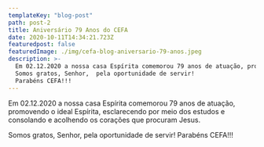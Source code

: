 ```yaml
---
templateKey: "blog-post"
path: post-2
title: Aniversário 79 Anos do CEFA
date: 2020-10-11T14:34:21.723Z
featuredpost: false
featuredImage: ./img/cefa-blog-aniversario-79-anos.jpeg
description: >-
  Em 02.12.2020 a nossa casa Espírita comemorou 79 anos de atuação, promovendo o ideal Espírita, esclarecendo por meio dos estudos e consolando e acolhendo os corações que procuram Jesus.
  Somos gratos, Senhor,  pela oportunidade de servir!
  Parabéns CEFA!!!
---
```


Em 02.12.2020 a nossa casa Espírita comemorou 79 anos de atuação, promovendo o ideal Espírita, esclarecendo por meio dos estudos e consolando e acolhendo os corações que procuram Jesus.

Somos gratos, Senhor, pela oportunidade de servir!
Parabéns CEFA!!!
